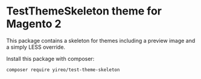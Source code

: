 # TestThemeSkeleton theme for Magento 2
This package contains a skeleton for themes including a preview image
and a simply LESS override.

Install this package with composer:

    composer require yireo/test-theme-skeleton
